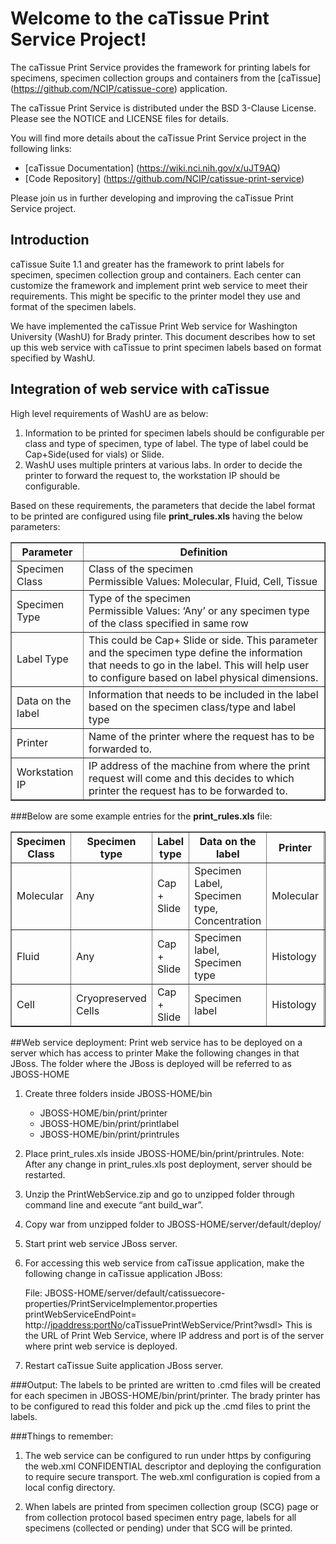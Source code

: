 Welcome to the caTissue Print Service Project!
==============================================

The caTissue Print Service provides the framework for printing labels for specimens, specimen collection groups and containers
from the [caTissue] (https://github.com/NCIP/catissue-core) application.

The caTissue Print Service is distributed under the BSD 3-Clause License.
Please see the NOTICE and LICENSE files for details.

You will find more details about the caTissue Print Service project in the following links:
 * [caTissue Documentation] (https://wiki.nci.nih.gov/x/uJT9AQ)
 * [Code Repository] (https://github.com/NCIP/catissue-print-service)
 
Please join us in further developing and improving the caTissue Print Service project.

Introduction
------------

caTissue Suite 1.1 and greater has the framework to print labels for specimen, specimen collection group and containers. Each center can customize the framework and implement print web service to meet their requirements. This might be specific to the printer model they use and format of the specimen labels. 

We have implemented the caTissue Print Web service for Washington University (WashU) for Brady printer. This document describes how to set up this web service with caTissue to print specimen labels based on format specified by WashU.

Integration of web service with caTissue
----------------------------------------

High level requirements of WashU are as below:

1. Information to be printed for specimen labels should be configurable per class and type of specimen, type of label. The type of label could be Cap+Side(used for vials) or Slide. 
2. WashU uses multiple printers at various labs. In order to decide the printer to forward the request to, the workstation IP should be configurable. 

Based on these requirements, the parameters that decide the label format to be printed are configured using file **print_rules.xls** having the below parameters:

<table border="1" cellspacing="0" cellpadding="3">
	<tr>
		<th>Parameter</th> <th>Definition</th>
	</tr>
	<tr>
		<td>Specimen Class</td> <td>Class of the specimen <br> Permissible Values:  Molecular, Fluid, Cell, Tissue</td>
	</tr>
	<tr>
		<td>Specimen Type</td> <td>Type of the specimen <br> Permissible Values: ‘Any’ or  any specimen type of the class specified in same row</td>
	</tr>
	<tr>
		<td>Label Type</td> <td>This could be Cap+ Slide or side. This parameter and the specimen type define the information that needs to go in the label. This will help user to configure based on label physical dimensions.</td>
	</tr>
	<tr>
		<td>Data on the label</td> <td>Information that needs to be included in the label based on the specimen class/type and label type</td>
	</tr>
	<tr>
		<td>Printer</td> <td>Name of the printer where the request has to be forwarded to.</td>
	</tr>
	<tr>
		<td>Workstation IP</td> <td>IP address of the machine from where the print request will come and this decides to which printer the request has to be forwarded to.</td>
	</tr>
</table>

###Below are some example entries for the **print_rules.xls** file:

<table border="1" cellspacing="0" cellpadding="3">
	<tr>
		<th>Specimen Class</th> <th>Specimen type</th> <th>Label type</th> <th>Data on the label</th> <th>Printer</th> <th>Workstation IP</th>
	</tr>
	<tr>
		<td>Molecular</td> <td>Any</td> <td>Cap + Slide</td> <td>Specimen Label, Specimen type, Concentration</td> <td>Molecular</td> <td>10.39.153.173</td>
	</tr>
	<tr>
		<td>Fluid</td> <td>Any</td> <td>Cap + Slide</td> <td>Specimen label, Specimen type</td> <td>Histology </td> <td>10.39.153.173</td>
	</tr>
	<tr>
		<td>Cell</td> <td>Cryopreserved Cells</td> <td>Cap + Slide</td> <td>Specimen label</td> <td>Histology </td> <td>10.39.153.173</td>
	</tr>
</table>


##Web service deployment:
Print web service has to be deployed on a server which has access to printer Make the following changes in that JBoss. The folder where the JBoss is deployed will be referred to as JBOSS-HOME

1.	Create three folders inside JBOSS-HOME/bin
	* JBOSS-HOME/bin/print/printer
	* JBOSS-HOME/bin/print/printlabel
	* JBOSS-HOME/bin/print/printrules

2.	Place print_rules.xls inside JBOSS-HOME/bin/print/printrules. Note:  After any change in print_rules.xls post deployment, server should be restarted.
3.	Unzip the PrintWebService.zip and go to unzipped folder through command line and execute “ant build_war”.
4.	Copy war from unzipped folder to JBOSS-HOME/server/default/deploy/
5.	Start print web service JBoss server.
6.	For accessing this web service from caTissue application, make the following change in caTissue application JBoss:

	File: JBOSS-HOME/server/default/catissuecore-properties/PrintServiceImplementor.properties
    printWebServiceEndPoint= http://<ipaddress:portNo>/caTissuePrintWebService/Print?wsdl> 
	This is the URL of Print Web Service, where IP address and port is of the server where print web service is deployed.

7.	Restart caTissue Suite application JBoss server.
 
###Output:
The labels to be printed are written to .cmd files will be created for each specimen in JBOSS-HOME/bin/print/printer. The brady printer has to be configured to read this folder and pick up the .cmd files to print the labels.

###Things to remember:

1.	The web service can be configured to run under https by configuring the web.xml CONFIDENTIAL descriptor and deploying the configuration to require secure transport. The web.xml configuration is copied from a local config directory.

2.	When labels are printed from specimen collection group (SCG) page or from collection protocol based specimen entry page, labels for all specimens (collected or pending) under that SCG will be printed. 
	
	
